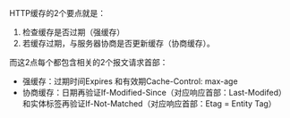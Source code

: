HTTP缓存的2个要点就是：
1. 检查缓存是否过期（强缓存） 
2. 若缓存过期，与服务器协商是否更新缓存（协商缓存）。

而这2点每个都包含相关的2个报文请求首部：
- 强缓存：过期时间Expires 和有效期Cache-Control: max-age
- 协商缓存：日期再验证If-Modified-Since（对应响应首部：Last-Modifed）和实体标签再验证If-Not-Matched（对应响应首部：Etag = Entity Tag）
